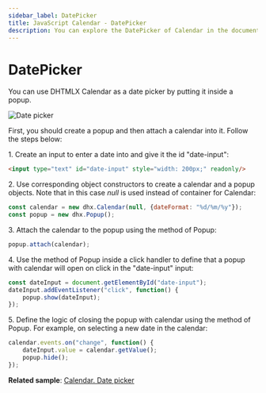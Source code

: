 ```yaml
---
sidebar_label: DatePicker
title: JavaScript Calendar - DatePicker 
description: You can explore the DatePicker of Calendar in the documentation of the DHTMLX JavaScript UI library. Browse developer guides and API reference, try out code examples and live demos, and download a free 30-day evaluation version of DHTMLX Suite.
---
```


# DatePicker

You can use DHTMLX Calendar as a date picker by putting it inside a popup. 

![Date picker](./../assets/calendar/date_picker.png)

First, you should create a popup and then attach a calendar into it. Follow the steps below:

1\. Create an input to enter a date into and give it the id "date-input":

~~~html
<input type="text" id="date-input" style="width: 200px;" readonly/>
~~~

2\. Use corresponding object constructors to create a calendar and a popup objects. Note that in this case *null* is used instead of container for Calendar:

~~~js
const calendar = new dhx.Calendar(null, {dateFormat: "%d/%m/%y"});
const popup = new dhx.Popup();
~~~

3\. Attach the calendar to the popup using the [](../popup/api/popup_attach_method.md) method of Popup:

~~~js
popup.attach(calendar);
~~~

4\. Use the [](../popup/api/popup_show_method.md) method of Popup inside a click handler to define that a popup with calendar will open on click in the "date-input" input:

~~~js
const dateInput = document.getElementById("date-input");
dateInput.addEventListener("click", function() {
	popup.show(dateInput);
});
~~~

5\. Define the logic of closing the popup with calendar using the [](../popup/api/popup_hide_method.md) method of Popup. For example, on selecting a new date in the calendar:

~~~js
calendar.events.on("change", function() {
	dateInput.value = calendar.getValue();
	popup.hide();
});
~~~

**Related sample**: [Calendar. Date picker](https://snippet.dhtmlx.com/mj7jr6ro)

